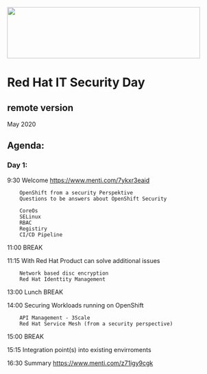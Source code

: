 <img src="https://github.com/alfbach/OCP_Arch/blob/master/logo.png" width="450" height="120">


# Red Hat IT Security Day
## remote version

May 2020

## Agenda:


### Day 1:

9:30		Welcome https://www.menti.com/7ykxr3eaid		

		OpenShift from a security Perspektive
		Questions to be answers about OpenShift Security

		CoreOs
		SELinux
		RBAC
		Registiry
		CI/CD Pipeline
		
11:00		BREAK		

11:15		With Red Hat Product can solve additional issues

		Network based disc encryption
		Red Hat Identtity Management

13:00		Lunch BREAK

14:00		Securing Workloads running on OpenShift

		API Management - 3Scale
		Red Hat Service Mesh (from a security perspective)

15:00		BREAK

15:15		Integration point(s) into existing envirroments

16:30		Summary https://www.menti.com/z71igy9cgk








